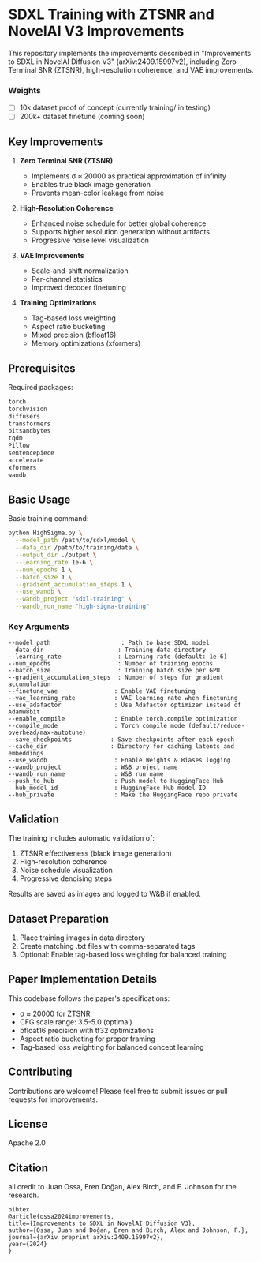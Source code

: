 # SDXL Training with ZTSNR and NovelAI V3 Improvements

This repository implements the improvements described in "Improvements to SDXL in NovelAI Diffusion V3" (arXiv:2409.15997v2), including Zero Terminal SNR (ZTSNR), high-resolution coherence, and VAE improvements.

### Weights

- [ ] 10k dataset proof of concept (currently training/ in testing)
- [ ] 200k+ dataset finetune (coming soon)

## Key Improvements

1. **Zero Terminal SNR (ZTSNR)**
   - Implements σ ≈ 20000 as practical approximation of infinity
   - Enables true black image generation
   - Prevents mean-color leakage from noise

2. **High-Resolution Coherence**
   - Enhanced noise schedule for better global coherence
   - Supports higher resolution generation without artifacts
   - Progressive noise level visualization

3. **VAE Improvements**
   - Scale-and-shift normalization
   - Per-channel statistics
   - Improved decoder finetuning

4. **Training Optimizations**
   - Tag-based loss weighting
   - Aspect ratio bucketing
   - Mixed precision (bfloat16)
   - Memory optimizations (xformers)

## Prerequisites

Required packages:
```bash
torch 
torchvision 
diffusers 
transformers 
bitsandbytes 
tqdm 
Pillow
sentencepiece
accelerate
xformers
wandb
```

## Basic Usage

Basic training command:
```bash
python HighSigma.py \
  --model_path /path/to/sdxl/model \
  --data_dir /path/to/training/data \
  --output_dir ./output \
  --learning_rate 1e-6 \
  --num_epochs 1 \
  --batch_size 1 \
  --gradient_accumulation_steps 1 \
  --use_wandb \
  --wandb_project "sdxl-training" \
  --wandb_run_name "high-sigma-training"
```

### Key Arguments

```
--model_path                    : Path to base SDXL model
--data_dir                     : Training data directory
--learning_rate                : Learning rate (default: 1e-6)
--num_epochs                   : Number of training epochs
--batch_size                   : Training batch size per GPU
--gradient_accumulation_steps  : Number of steps for gradient accumulation
--finetune_vae                : Enable VAE finetuning
--vae_learning_rate           : VAE learning rate when finetuning
--use_adafactor               : Use Adafactor optimizer instead of AdamW8bit
--enable_compile              : Enable torch.compile optimization
--compile_mode                : Torch compile mode (default/reduce-overhead/max-autotune)
--save_checkpoints           : Save checkpoints after each epoch
--cache_dir                  : Directory for caching latents and embeddings
--use_wandb                   : Enable Weights & Biases logging
--wandb_project               : W&B project name
--wandb_run_name              : W&B run name
--push_to_hub                 : Push model to HuggingFace Hub
--hub_model_id                : HuggingFace Hub model ID
--hub_private                 : Make the HuggingFace repo private
```

## Validation

The training includes automatic validation of:
1. ZTSNR effectiveness (black image generation)
2. High-resolution coherence
3. Noise schedule visualization
4. Progressive denoising steps

Results are saved as images and logged to W&B if enabled.

## Dataset Preparation

1. Place training images in data directory
2. Create matching .txt files with comma-separated tags
3. Optional: Enable tag-based loss weighting for balanced training

## Paper Implementation Details

This codebase follows the paper's specifications:
- σ ≈ 20000 for ZTSNR
- CFG scale range: 3.5-5.0 (optimal)
- bfloat16 precision with tf32 optimizations
- Aspect ratio bucketing for proper framing
- Tag-based loss weighting for balanced concept learning


## Contributing

Contributions are welcome! Please feel free to submit issues or pull requests for improvements.

## License

Apache 2.0

## Citation

all credit to Juan Ossa, Eren Doğan, Alex Birch, and F. Johnson for the research.

```
bibtex
@article{ossa2024improvements,
title={Improvements to SDXL in NovelAI Diffusion V3},
author={Ossa, Juan and Doğan, Eren and Birch, Alex and Johnson, F.},
journal={arXiv preprint arXiv:2409.15997v2},
year={2024}
}
```